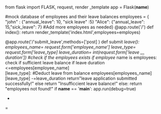 from flask import FLASK,  request, render _template
app = Flask(__name__)

#mock database of employees and their leave balances 
employees = {
   "john" : {"annual_leave": 10, "sick leave" :5}
   "Alice": {"annual_leave": 15,"sick_leave": 7}
   #Add more employees as needed}
@app.route('/')
def index():
    return
render_template('index.html',employees=employes)

@app.route('/'submit_leave',methods=['post] )
def submit _leave():
    employees_name=
request.form['employee_name']
    leave_type=
request.form['leave_type]
    leave_duration=
int(request.form['leave __ duration'])
    #check if the employees exists
    if employee_ name is employees:
        check if sufficient leave balance 
        if leave duration <=employees[employee_name]  
        [leave_type]:
                     #Deduct leave from balance
                     employees[employees_name]
 [leave_type] -=leave_duration
                     return"leave application submitted successfully!"
                else
                     return "Insufficcient leave balance!"
            else:
                return "employees not found!"
if __name__ == '__main__':
    app.run(debug=true)








-
                     

       
        









=
